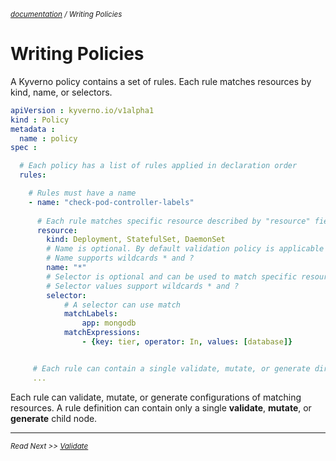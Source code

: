 <small>*[documentation](/README.md#documentation) / Writing Policies*</small>

# Writing Policies

A Kyverno policy contains a set of rules. Each rule matches resources by kind, name, or selectors.

````yaml
apiVersion : kyverno.io/v1alpha1
kind : Policy
metadata :
  name : policy
spec :

  # Each policy has a list of rules applied in declaration order
  rules:

    # Rules must have a name
    - name: "check-pod-controller-labels"
      
      # Each rule matches specific resource described by "resource" field.
      resource:
        kind: Deployment, StatefulSet, DaemonSet
        # Name is optional. By default validation policy is applicable to any resource of supported kinds.
        # Name supports wildcards * and ?
        name: "*"
        # Selector is optional and can be used to match specific resources
        # Selector values support wildcards * and ?
        selector:
            # A selector can use match
            matchLabels:
                app: mongodb
            matchExpressions:
                - {key: tier, operator: In, values: [database]}


     # Each rule can contain a single validate, mutate, or generate directive
     ...
````

Each rule can validate, mutate, or generate configurations of matching resources. A rule definition can contain only a single **validate**, **mutate**, or **generate** child node.


---
<small>*Read Next >> [Validate](/documentation/writing-policies-validate.md)*</small>